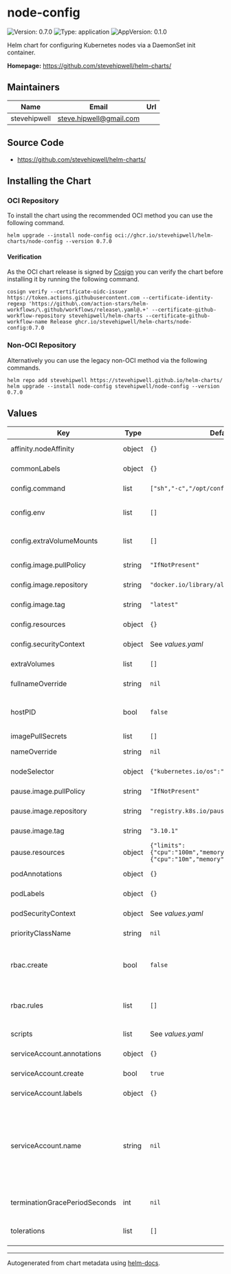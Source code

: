 # node-config

![Version: 0.7.0](https://img.shields.io/badge/Version-0.7.0-informational?style=flat-square) ![Type: application](https://img.shields.io/badge/Type-application-informational?style=flat-square) ![AppVersion: 0.1.0](https://img.shields.io/badge/AppVersion-0.1.0-informational?style=flat-square)

Helm chart for configuring Kubernetes nodes via a DaemonSet init container.

**Homepage:** <https://github.com/stevehipwell/helm-charts/>

## Maintainers

| Name | Email | Url |
| ---- | ------ | --- |
| stevehipwell | <steve.hipwell@gmail.com> |  |

## Source Code

* <https://github.com/stevehipwell/helm-charts/>

## Installing the Chart

### OCI Repository

To install the chart using the recommended OCI method you can use the following command.

```shell
helm upgrade --install node-config oci://ghcr.io/stevehipwell/helm-charts/node-config --version 0.7.0
```

#### Verification

As the OCI chart release is signed by [Cosign](https://github.com/sigstore/cosign) you can verify the chart before installing it by running the following command.

```shell
cosign verify --certificate-oidc-issuer https://token.actions.githubusercontent.com --certificate-identity-regexp 'https://github\.com/action-stars/helm-workflows/\.github/workflows/release\.yaml@.+' --certificate-github-workflow-repository stevehipwell/helm-charts --certificate-github-workflow-name Release ghcr.io/stevehipwell/helm-charts/node-config:0.7.0
```

### Non-OCI Repository

Alternatively you can use the legacy non-OCI method via the following commands.

```shell
helm repo add stevehipwell https://stevehipwell.github.io/helm-charts/
helm upgrade --install node-config stevehipwell/node-config --version 0.7.0
```

## Values

| Key | Type | Default | Description |
|-----|------|---------|-------------|
| affinity.nodeAffinity | object | `{}` | Node affinity for scheduling. |
| commonLabels | object | `{}` | Labels to add to all chart resources. |
| config.command | list | `["sh","-c","/opt/config.sh"]` | Command for the config container |
| config.env | list | `[]` | Environment variables for the config container. |
| config.extraVolumeMounts | list | `[]` | Extra volume mounts for the config container. |
| config.image.pullPolicy | string | `"IfNotPresent"` | Image pull policy for the config container. |
| config.image.repository | string | `"docker.io/library/alpine"` | Image repository for the config container. |
| config.image.tag | string | `"latest"` | Image tag for the config container |
| config.resources | object | `{}` | Resources for the config container. |
| config.securityContext | object | See _values.yaml_ | Security context for the config container. |
| extraVolumes | list | `[]` | Extra volumes for the pod. |
| fullnameOverride | string | `nil` | Override the full name of the chart. |
| hostPID | bool | `false` | If `true`, allow the pod access to the host process ID namespace. |
| imagePullSecrets | list | `[]` | Image pull secrets. |
| nameOverride | string | `nil` | Override the name of the chart. |
| nodeSelector | object | `{"kubernetes.io/os":"linux"}` | Node selector labels for scheduling. |
| pause.image.pullPolicy | string | `"IfNotPresent"` | Image pull policy for the pause container. |
| pause.image.repository | string | `"registry.k8s.io/pause"` | Image repository for the pause container. |
| pause.image.tag | string | `"3.10.1"` | Image tag for the pause container |
| pause.resources | object | `{"limits":{"cpu":"100m","memory":"8Mi"},"requests":{"cpu":"10m","memory":"8Mi"}}` | Resources for the pause container. |
| podAnnotations | object | `{}` | Annotations to add to the pod. |
| podLabels | object | `{}` | Labels to add to the pod. |
| podSecurityContext | object | See _values.yaml_ | Security context for the pod. |
| priorityClassName | string | `nil` | Priority class name for the pod. |
| rbac.create | bool | `false` | If `true`, create a `ClusterRole` & `ClusterRoleBinding` with access to the Kubernetes API. |
| rbac.rules | list | `[]` | Rules to add to the `ClusterRole` if `rbac.create` is set to `true`. |
| scripts | list | See _values.yaml_ | Scripts to create and mount. |
| serviceAccount.annotations | object | `{}` | Annotations to add to the service account. |
| serviceAccount.create | bool | `true` | If `true`, create a new `ServiceAccount`. |
| serviceAccount.labels | object | `{}` | Labels to add to the service account. |
| serviceAccount.name | string | `nil` | If this is set and `serviceAccount.create` is `true` this will be used for the created `ServiceAccount` name, if set and `serviceAccount.create` is `false` then this will define an existing `ServiceAccount` to use. |
| terminationGracePeriodSeconds | int | `nil` | Termination grace period for the pod in seconds. |
| tolerations | list | `[]` | Node taints that will be tolerated for scheduling. |

----------------------------------------------

Autogenerated from chart metadata using [helm-docs](https://github.com/norwoodj/helm-docs/).
